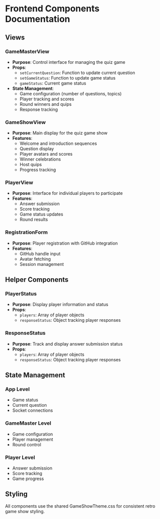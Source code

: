 # Frontend Components Documentation

## Views

### GameMasterView
- **Purpose**: Control interface for managing the quiz game
- **Props**:
  - `setCurrentQuestion`: Function to update current question
  - `setGameStatus`: Function to update game status
  - `gameStatus`: Current game status
- **State Management**:
  - Game configuration (number of questions, topics)
  - Player tracking and scores
  - Round winners and quips
  - Response tracking

### GameShowView
- **Purpose**: Main display for the quiz game show
- **Features**:
  - Welcome and introduction sequences
  - Question display
  - Player avatars and scores
  - Winner celebrations
  - Host quips
  - Progress tracking

### PlayerView
- **Purpose**: Interface for individual players to participate
- **Features**:
  - Answer submission
  - Score tracking
  - Game status updates
  - Round results

### RegistrationForm
- **Purpose**: Player registration with GitHub integration
- **Features**:
  - GitHub handle input
  - Avatar fetching
  - Session management

## Helper Components

### PlayerStatus
- **Purpose**: Display player information and status
- **Props**:
  - `players`: Array of player objects
  - `responseStatus`: Object tracking player responses

### ResponseStatus
- **Purpose**: Track and display answer submission status
- **Props**:
  - `players`: Array of player objects
  - `responseStatus`: Object tracking player responses

## State Management

### App Level
- Game status
- Current question
- Socket connections

### GameMaster Level
- Game configuration
- Player management
- Round control

### Player Level
- Answer submission
- Score tracking
- Game progress

## Styling

All components use the shared GameShowTheme.css for consistent retro game show styling.